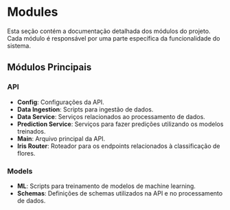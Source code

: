 # Modules

Esta seção contém a documentação detalhada dos módulos do projeto. Cada módulo é responsável por uma parte específica da funcionalidade do sistema.

## Módulos Principais

### API

- **Config**: Configurações da API.
- **Data Ingestion**: Scripts para ingestão de dados.
- **Data Service**: Serviços relacionados ao processamento de dados.
- **Prediction Service**: Serviços para fazer predições utilizando os modelos treinados.
- **Main**: Arquivo principal da API.
- **Iris Router**: Roteador para os endpoints relacionados à classificação de flores.

### Models

- **ML**: Scripts para treinamento de modelos de machine learning.
- **Schemas**: Definições de schemas utilizados na API e no processamento de dados.
